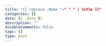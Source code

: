 ```yaml
---
title: "{{ replace .Name "-" " " | title }}"
categories: []
date: {{ .Date }}
description: ""
disableComments: false
tags: []
type: post
---
```

